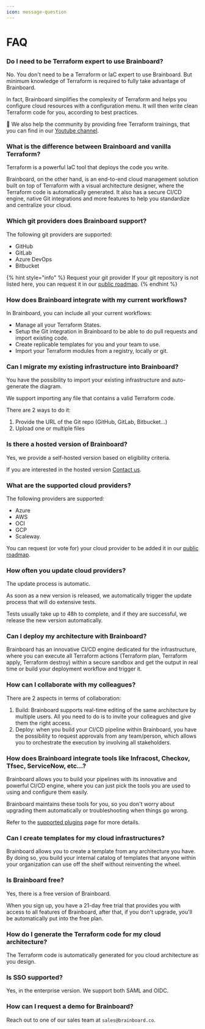 ```yaml
---
icon: message-question
---
```


# FAQ

### Do I need to be Terraform expert to use Brainboard?

No. You don't need to be a Terraform or IaC expert to use Brainboard. But minimum knowledge of Terraform is required to fully take advantage of Brainboard.

In fact, Brainboard simplifies the complexity of Terraform and helps you configure cloud resources with a configuration menu. It will then write clean Terraform code for you, according to best practices.

🎒 We also help the community by providing free Terraform trainings, that you can find in our [Youtube channel](https://www.youtube.com/channel/UCB0DLhFEgta83U62mQzxGPg).

### What is the difference between Brainboard and vanilla Terraform?

Terraform is a powerful IaC tool that deploys the code you write.

Brainboard, on the other hand, is an end-to-end cloud management solution built on top of Terraform with a visual architecture designer, where the Terraform code is automatically generated. It also has a secure CI/CD engine, native Git integrations and more features to help you standardize and centralize your cloud.

### Which git providers does Brainboard support?

The following git providers are supported:

* GitHub
* GitLab
* Azure DevOps
* Bitbucket

{% hint style="info" %}
Request your git provider If your git repository is not listed here, you can request it in our [public roadmap](https://roadmap.brainboard.co).
{% endhint %}

### How does Brainboard integrate with my current workflows?

In Brainboard, you can include all your current workflows:

* Manage all your Terraform States.
* Setup the Git integration in Brainboard to be able to do pull requests and import existing code.
* Create replicable templates for you and your team to use.
* Import your Terraform modules from a registry, locally or git.

### Can I migrate my existing infrastructure into Brainboard?

You have the possibility to import your existing infrastructure and auto-generate the diagram.

We support importing any file that contains a valid Terraform code.

There are 2 ways to do it:

1. Provide the URL of the Git repo (GitHub, GitLab, Bitbucket...)
2. Upload one or multiple files

### Is there a hosted version of Brainboard?

Yes, we provide a self-hosted version based on eligibility criteria.

If you are interested in the hosted version [Contact us](https://www.brainboard.co/resources/contact-sales).

### What are the supported cloud providers?

The following providers are supported:

* Azure
* AWS
* OCI
* GCP
* Scaleway.

You can request (or vote for) your cloud provider to be added it in our [public roadmap](https://roadmap.brainboard.co/boards/feature-requests).

### How often you update cloud providers?

The update process is automatic.

As soon as a new version is released, we automatically trigger the update process that will do extensive tests.

Tests usually take up to 48h to complete, and if they are successful, we release the new version automatically.

### Can I deploy my architecture with Brainboard?

Brainboard has an innovative CI/CD engine dedicated for the infrastructure, where you can execute all Terraform actions (Terraform plan, Terraform apply, Terraform destroy) within a secure sandbox and get the output in real time or build your deployment workflow and trigger it.

### How can I collaborate with my colleagues?

There are 2 aspects in terms of collaboration:

1. Build: Brainboard supports real-time editing of the same architecture by multiple users. All you need to do is to invite your colleagues and give them the right access.
2. Deploy: when you build your CI/CD pipeline within Brainboard, you have the possibility to request approvals from any team/person, which allows you to orchestrate the execution by involving all stakeholders.

### How does Brainboard integrate tools like Infracost, Checkov, Tfsec, ServiceNow, etc…?

Brainboard allows you to build your pipelines with its innovative and powerful CI/CD engine, where you can just pick the tools you are used to using and configure them easily.

Brainboard maintains these tools for you, so you don't worry about upgrading them automatically or troubleshooting when things go wrong.

Refer to the [supported plugins](broken-reference) page for more details.

### Can I create templates for my cloud infrastructures?

Brainboard allows you to create a template from any architecture you have. By doing so, you build your internal catalog of templates that anyone within your organization can use off the shelf without reinventing the wheel.

### Is Brainboard free?

Yes, there is a free version of Brainboard.

When you sign up, you have a 21-day free trial that provides you with access to all features of Brainboard, after that, if you don't upgrade, you'll be automatically put into the free plan.

### How do I generate the Terraform code for my cloud architecture?

The Terraform code is automatically generated for you cloud architecture as you design.

### Is SSO supported?

Yes, in the enterprise version. We support both SAML and OIDC.

### How can I request a demo for Brainboard?

Reach out to one of our sales team at `sales@brainboard.co`.
